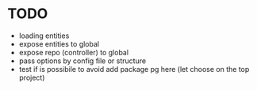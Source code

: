 # TODO

- loading entities
- expose entities to global
- expose repo (controller) to global
- pass options by config file or structure
- test if is possibile to avoid add package pg here (let choose on the top project)
